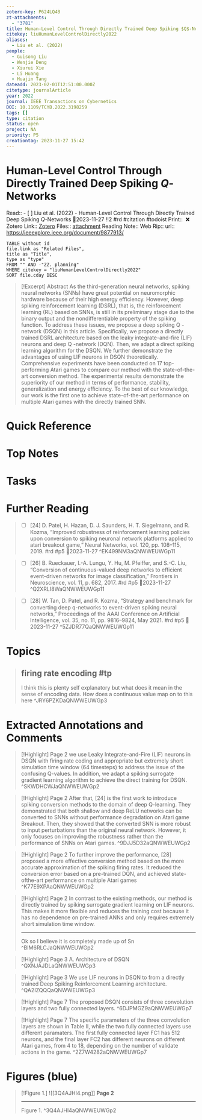 ```yaml
---
zotero-key: P624LQ4B
zt-attachments:
  - "3781"
title: Human-Level Control Through Directly Trained Deep Spiking $Q$-Networks
citekey: liuHumanLevelControlDirectly2022
aliases:
  - Liu et al. (2022)
people:
  - Guisong Liu
  - Wenjie Deng
  - Xiurui Xie
  - Li Huang
  - Huajin Tang
dateadd: 2023-02-01T12:51:00.000Z
citetype: journalArticle
year: 2022
journal: IEEE Transactions on Cybernetics
DOI: 10.1109/TCYB.2022.3198259
tags: []
type: citation
status: open
project: NA
priority: P5
creationtag: 2023-11-27 15:42
---
```

# Human-Level Control Through Directly Trained Deep Spiking $Q$-Networks
Read:: - [ ] Liu et al. (2022) - Human-Level Control Through Directly Trained Deep Spiking $Q$-Networks 🛫2023-11-27 !!2 #rd #citation #todoist
Print::  ❌
Zotero Link:: [Zotero](zotero://select/library/items/P624LQ4B) 
Files:: [attachment](<file:///C:/Users/michaelt/Insync/m@tarlton.info/Google%20Drive/06.%20Zotero/storage/QNWWEUWG/Liu%20et%20al_2022_Human-Level%20Control%20Through%20Directly%20Trained%20Deep%20Spiking%20$Q$-Networks.pdf>)
Reading Note::
Web Rip::
url:: https://ieeexplore.ieee.org/document/9877913/

```dataview
TABLE without id
file.link as "Related Files",
title as "Title",
type as "type"
FROM "" AND -"ZZ. planning"
WHERE citekey = "liuHumanLevelControlDirectly2022" 
SORT file.cday DESC
```

> [!Excerpt] Abstract
> As the third-generation neural networks, spiking neural networks (SNNs) have great potential on neuromorphic hardware because of their high energy efficiency. However, deep spiking reinforcement learning (DSRL), that is, the reinforcement learning (RL) based on SNNs, is still in its preliminary stage due to the binary output and the nondifferentiable property of the spiking function. To address these issues, we propose a deep spiking Q -network (DSQN) in this article. Specifically, we propose a directly trained DSRL architecture based on the leaky integrate-and-fire (LIF) neurons and deep Q -network (DQN). Then, we adapt a direct spiking learning algorithm for the DSQN. We further demonstrate the advantages of using LIF neurons in DSQN theoretically. Comprehensive experiments have been conducted on 17 top-performing Atari games to compare our method with the state-of-the-art conversion method. The experimental results demonstrate the superiority of our method in terms of performance, stability, generalization and energy efficiency. To the best of our knowledge, our work is the first one to achieve state-of-the-art performance on multiple Atari games with the directly trained SNN.
# Quick Reference

# Top Notes

# Tasks






# Further Reading

> - [ ] [24] D. Patel, H. Hazan, D. J. Saunders, H. T. Siegelmann, and R. Kozma, “Improved robustness of reinforcement learning policies upon conversion to spiking neuronal network platforms applied to atari breakout game,” Neural Networks, vol. 120, pp. 108–115, 2019.  #rd #p5 🛫2023-11-27
> ^EK499NM3aQNWWEUWGp11

> - [ ] [26] B. Rueckauer, I.-A. Lungu, Y. Hu, M. Pfeiffer, and S.-C. Liu, “Conversion of continuous-valued deep networks to efficient event-driven networks for image classification,” Frontiers in Neuroscience, vol. 11, p. 682, 2017.  #rd #p5 🛫2023-11-27
> ^Q2XRLI8WaQNWWEUWGp11

> - [ ] [28] W. Tan, D. Patel, and R. Kozma, “Strategy and benchmark for converting deep q-networks to event-driven spiking neural networks,” Proceedings of the AAAI Conference on Artificial Intelligence, vol. 35, no. 11, pp. 9816–9824, May 2021.  #rd #p5 🛫2023-11-27
> ^5ZJDR77QaQNWWEUWGp11


# Topics

> ## firing rate encoding #tp
> 	
> 	 I think this is plenty self explanatory but what does it mean in the sense of encoding data. How does a continuous value map on to this here
> ^JRY6PZKDaQNWWEUWGp3


# Extracted Annotations and Comments

> [!Highlight] Page 2
> 	we use Leaky Integrate-and-Fire (LIF) neurons in DSQN with firing rate coding and appropriate but extremely short simulation time window (64 timesteps) to address the issue of the confusing Q-values. In addition, we adapt a spiking surrogate gradient learning algorithm to achieve the direct training for DSQN.
> ^SKWDHCWJaQNWWEUWGp2

> [!Highlight] Page 2
> 	After that, [24] is the first work to introduce spiking conversion methods to the domain of deep Q-learning. They demonstrated that both shallow and deep ReLU networks can be converted to SNNs without performance degradation on Atari game Breakout. Then, they showed that the converted SNN is more robust to input perturbations than the original neural network. However, it only focuses on improving the robustness rather than the performance of SNNs on Atari games.
> ^9DJJ5D32aQNWWEUWGp2

> [!Highlight] Page 2
> 	To further improve the performance, [28] proposed a more effective conversion method based on the more accurate approximation of the spiking firing rates. It reduced the conversion error based on a pre-trained DQN, and achieved state-ofthe-art performance on multiple Atari games
> ^K77E9XPAaQNWWEUWGp2

> [!Highlight] Page 2
> 	In contrast to the existing methods, our method is directly trained by spiking surrogate gradient learning on LIF neurons. This makes it more flexible and reduces the training cost because it has no dependence on pre-trained ANNs and only requires extremely short simulation time window.
>     
> ---
> 	Ok so I believe it is completely made up of Sn
> ^BIM6RLCJaQNWWEUWGp2

> [!Highlight] Page 3
> 	A. Architecture of DSQN
> ^QXNJAJDLaQNWWEUWGp3

> [!Highlight] Page 3
> 	We use LIF neurons in DSQN to from a directly trained Deep Spiking Reinforcement Learning architecture.
> ^QA2IZQQQaQNWWEUWGp3

> [!Highlight] Page 7
> 	The proposed DSQN consists of three convolution layers and two fully connected layers.
> ^6DJPMGZ9aQNWWEUWGp7

> [!Highlight] Page 7
> 	The specific parameters of the three convolution layers are shown in Table II, while the two fully connected layers use different paramaters. The first fully connected layer FC1 has 512 neurons, and the final layer FC2 has different neurons on different Atari games, from 4 to 18, depending on the number of validate actions in the game.
> ^2Z7W4282aQNWWEUWGp7






# Figures (blue)

> [!Figure 1.]
> ![[3Q4AJHI4.png]]
> **Page 2**
> 
> ---
> 	Figure 1.
> ^3Q4AJHI4aQNWWEUWGp2






